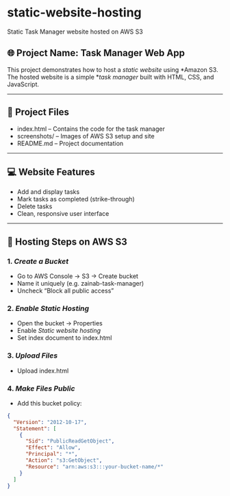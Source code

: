 # static-website-hosting
Static Task Manager website hosted on AWS S3
## 🌐 Project Name: Task Manager Web App

This project demonstrates how to host a *static website* using *Amazon S3. The hosted website is a simple **task manager* built with HTML, CSS, and JavaScript.

---

## 📁 Project Files

- index.html – Contains the code for the task manager
- screenshots/ – Images of AWS S3 setup and site
- README.md – Project documentation

---

## 💻 Website Features

- Add and display tasks
- Mark tasks as completed (strike-through)
- Delete tasks
- Clean, responsive user interface

---

## 🚀 Hosting Steps on AWS S3

### 1. *Create a Bucket*
- Go to AWS Console → S3 → Create bucket
- Name it uniquely (e.g. zainab-task-manager)
- Uncheck “Block all public access”

### 2. *Enable Static Hosting*
- Open the bucket → Properties
- Enable *Static website hosting*
- Set index document to index.html

### 3. *Upload Files*
- Upload index.html

### 4. *Make Files Public*
- Add this bucket policy:

```json
{
  "Version": "2012-10-17",
  "Statement": [
    {
      "Sid": "PublicReadGetObject",
      "Effect": "Allow",
      "Principal": "*",
      "Action": "s3:GetObject",
      "Resource": "arn:aws:s3:::your-bucket-name/*"
    }
  ]
}
